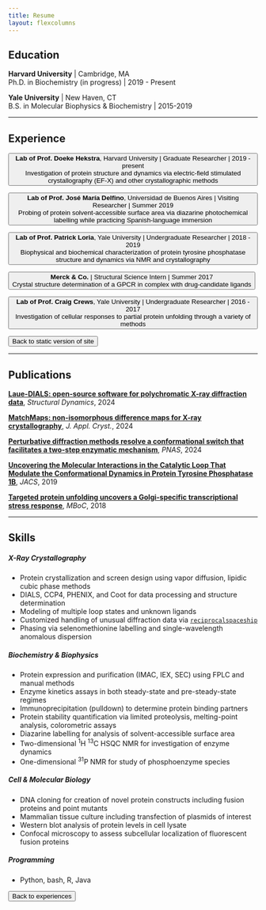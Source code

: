 ```yaml
---
title: Resume
layout: flexcolumns
---
```


  <script defer src="/assets/js/interactive_resume.js"></script>


## Education

**Harvard University** \| Cambridge, MA  
Ph.D. in Biochemistry (in progress) \| 2019 - Present
  
**Yale University** \| New Haven, CT  
B.S. in Molecular Biophysics & Biochemistry \| 2015-2019  
  
---
  
## Experience

<button class='btn hekstra exp'>**Lab of Prof. Doeke Hekstra**, Harvard University \| Graduate Researcher \| 2019 - present  
Investigation of protein structure and dynamics via electric-field stimulated crystallography (EF-X) and other crystallographic methods</button>

<button class='btn delfino exp'>**Lab of Prof. José María Delfino**, Universidad de Buenos Aires \| Visiting Researcher \| Summer 2019  
Probing of protein solvent-accessible surface area via diazarine photochemical labelling while practicing Spanish-language immersion</button>

<button class='btn loria exp'>**Lab of Prof. Patrick Loria**, Yale University \| Undergraduate Researcher \| 2018 - 2019  
Biophysical and biochemical characterization of protein tyrosine phosphatase structure and dynamics via NMR and crystallography</button>

<button class='btn merck exp'>**Merck & Co.** \| Structural Science Intern \| Summer 2017  
Crystal structure determination of a GPCR in complex with drug-candidate ligands</button>

<button class='btn crews exp'>**Lab of Prof. Craig Crews**, Yale University \| Undergraduate Researcher \| 2016 - 2017  
Investigation of cellular responses to partial protein unfolding through a variety of methods</button>

<button class='btn back clickable hidden'>Back to static version of site</button>

---
    
## Publications

<span class='skill paper hekstra'>**[Laue-DIALS: open-source software for polychromatic X-ray diffraction data](https://doi.org/10.1063/4.0000265)**, *Structural Dynamics*, 2024</span>

<span class='skill paper hekstra'>**[MatchMaps: non-isomorphous difference maps for X-ray crystallography](https://journals.iucr.org/j/issues/2024/03/00/ei5112/index.html)**, *J. Appl. Cryst.*, 2024</span>

<span class='skill paper hekstra'>**[Perturbative diffraction methods resolve a conformational switch that facilitates a two-step enzymatic mechanism](https://doi.org/10.1073/pnas.2313192121)**, *PNAS*, 2024</span>

<span class='skill paper loria'>**[Uncovering the Molecular Interactions in the Catalytic Loop That Modulate the Conformational Dynamics in Protein Tyrosine Phosphatase 1B](https://pubs.acs.org/doi/10.1021/jacs.9b04470)**, *JACS*, 2019</span>
  
<span class='skill paper crews'>**[Targeted protein unfolding uncovers a Golgi-specific transcriptional stress response](https://www.molbiolcell.org/doi/10.1091/mbc.E17-11-0693)**, *MBoC*, 2018 </span>
  
---
  
## Skills

##### X-Ray Crystallography

 - <span class='skill hekstra merck loria'> Protein crystallization and screen design using vapor diffusion, lipidic cubic phase methods </span>
 - <span class='skill hekstra merck loria'>DIALS, CCP4, PHENIX, and Coot for data processing and structure determination</span>
 - <span class='skill hekstra loria'>Modeling of multiple loop states and unknown ligands</span>
 - <span class='skill hekstra'>Customized handling of unusual diffraction data via [`reciprocalspaceship`](https://hekstra-lab.github.io/reciprocalspaceship/)</span>
 - <span class='skill hekstra'>Phasing via selenomethionine labelling and single-wavelength anomalous dispersion</span>

##### Biochemistry & Biophysics  

 - <span class='skill hekstra merck loria crews'>Protein expression and purification (IMAC, IEX, SEC) using FPLC and manual methods</span>
 - <span class='skill hekstra loria'>Enzyme kinetics assays in both steady-state and pre-steady-state regimes</span>
 - <span class='skill crews'>Immunoprecipitation (pulldown) to determine protein binding partners</span>
 - <span class='skill crews merck delfino'>Protein stability quantification via limited proteolysis, melting-point analysis, colorometric assays</span>
 - <span class='skill delfino'>Diazarine labelling for analysis of solvent-accessible surface area</span>
 - <span class='skill loria'>Two-dimensional <sup>1</sup>H <sup>13</sup>C HSQC NMR for investigation of enzyme dynamics</span>
 - <span class='skill loria'>One-dimensional <sup>31</sup>P NMR for study of phosphoenzyme species</span>
  
##### Cell & Molecular Biology  
  
 - <span class='skill crews loria hekstra'>DNA cloning for creation of novel protein constructs including fusion proteins and point mutants</span>
 - <span class='skill crews'>Mammalian tissue culture including transfection of plasmids of interest</span>
 - <span class='skill crews'>Western blot analysis of protein levels in cell lysate</span>
 - <span class='skill crews'>Confocal microscopy to assess subcellular localization of fluorescent fusion proteins</span>
  
##### Programming  
  
 - <span class='skill hekstra merck'>Python, bash, R, Java</span>


<button class='btn to-top clickable hidden'>Back to experiences <i class="fa fa-level-up"></i></button>
